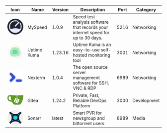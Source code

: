 | Icon | Name | Version | Description | Port | Category |
|------|---------|-------------|------|----------|------|
| ![icon](https://raw.githubusercontent.com/Brandon-Roff/Nexterm-Apps/main/logos/MySpeed.png) | MySpeed | 1.0.9 | Speed test analysis software that records your internet speed for up to 30 days. | 5216 | Networking |
| ![icon](https://raw.githubusercontent.com/Brandon-Roff/Nexterm-Apps/main/logos/UptimeKuma.png) | Uptime Kuma | 1.23.16 | Uptime Kuma is an easy-to-use self-hosted monitoring tool | 3001 | Networking |
| ![icon](https://raw.githubusercontent.com/Brandon-Roff/Nexterm-Apps/main/logos/Nexterm.png) | Nexterm | 1.0.4 | The open source server management software for SSH, VNC & RDP | 6989 | Networking |
| ![icon](https://raw.githubusercontent.com/Brandon-Roff/Nexterm-Apps/main/logos/Gitea.png) | Gitea | 1.24.2 | Private, Fast, Reliable DevOps Platform | 3000 | Development |
| ![icon](https://raw.githubusercontent.com/Brandon-Roff/Nexterm-Apps/main/logos/Sonarr.png) | Sonarr | latest | Smart PVR for newsgroup and bittorrent users | 8989 | Media |